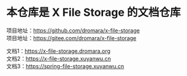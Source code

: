 # 本仓库是 X File Storage 的文档仓库

项目地址：https://github.com/dromara/x-file-storage <br />
项目地址：https://gitee.com/dromara/x-file-storage <br />


文档1：https://x-file-storage.dromara.org <br />
文档2：https://x-file-storage.xuyanwu.cn <br />
文档3：https://spring-file-storage.xuyanwu.cn <br />